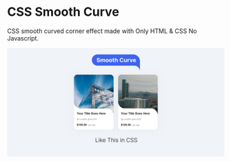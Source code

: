 # CSS Smooth Curve
CSS smooth curved corner effect made with Only HTML & CSS No Javascript.

[![CSS Smooth Curve](./assets/images/github-preview.jpg?raw=true "CSS Smooth Curve")](https://developer-zahid.github.io/CSS-Smooth-Curve/)